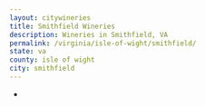 ```yaml
---
layout: citywineries
title: Smithfield Wineries
description: Wineries in Smithfield, VA
permalink: /virginia/isle-of-wight/smithfield/
state: va
county: isle of wight
city: smithfield
---
```

-
